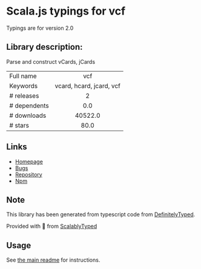 
# Scala.js typings for vcf

Typings are for version 2.0

## Library description:
Parse and construct vCards, jCards

|                    |                 |
| ------------------ | :-------------: |
| Full name          | vcf |
| Keywords           | vcard, hcard, jcard, vcf |
| # releases         | 2 |
| # dependents       | 0.0 |
| # downloads        | 40522.0 |
| # stars            | 80.0 |

## Links
- [Homepage](https://github.com/jhermsmeier/node-vcf)
- [Bugs](https://github.com/jhermsmeier/node-vcf/issues)
- [Repository](https://github.com/jhermsmeier/node-vcf)
- [Npm](https://www.npmjs.com/package/vcf)
    


## Note
This library has been generated from typescript code from [DefinitelyTyped](https://definitelytyped.org).

Provided with :purple_heart: from [ScalablyTyped](https://github.com/oyvindberg/ScalablyTyped)

## Usage
See [the main readme](../../readme.md) for instructions.


